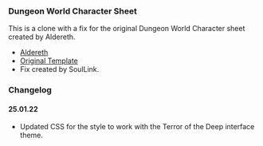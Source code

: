 ### Dungeon World Character Sheet
This is a clone with a fix for the original Dungeon World Character sheet created by Aldereth.

- [Aldereth](https://www.worldanvil.com/author/Aldereth)
- [Original Template](https://www.worldanvil.com/community/rpg/system/dw?template=1037)
- Fix created by SoulLink.


### Changelog

#### 25.01.22
- Updated CSS for the style to work with the Terror of the Deep interface theme.